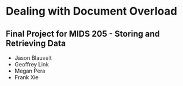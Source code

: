 # Dealing with Document Overload

## Final Project for MIDS 205 - Storing and Retrieving Data

- Jason Blauvelt
- Geoffrey Link
- Megan Pera
- Frank Xie
